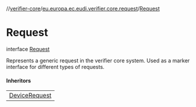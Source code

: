 //[verifier-core](../../../index.md)/[eu.europa.ec.eudi.verifier.core.request](../index.md)/[Request](index.md)

# Request

interface [Request](index.md)

Represents a generic request in the verifier core system. Used as a marker interface for different types of requests.

#### Inheritors

| |
|---|
| [DeviceRequest](../-device-request/index.md) |
